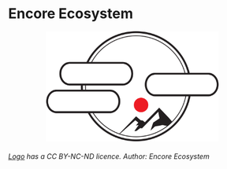 # Encore Ecosystem

<div id="header" align="center">
  <img src="profile/assets/Encore_Logo_v1.svg", width="350">
</div>

###### [Logo](profile/assets/Encore_Logo_v1.svg) has a CC BY-NC-ND licence. Author: Encore Ecosystem
